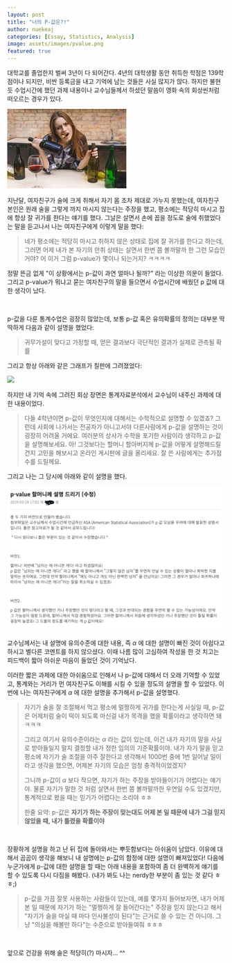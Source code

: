 ```yaml
---
layout: post
title: "너의 P-값은?!"
author: nuekeaj
categories: [Essay, Statistics, Analysis]
image: assets/images/pvalue.png
featured: true
---
```


대학교를 졸업한지 벌써 3년이 다 되어간다. 4년의 대학생활 동안 취득한 학점은 139학점이나 되지만, 비싼 등록금을 내고 기억에 남는 것들은 사실 많지가 않다. 하지만 불현듯 수업시간에 했던 과제 내용이나 교수님들께서 하셨던 말씀이 영화 속의 회상씬처럼 떠오르는 경우가 있다. 

<img src="../assets/images/drunken_girl.jpeg">

지난달, 여자친구가 술에 크게 취해서 자기 몸 조차 제대로 가누지 못했는데, 여자친구 본인은 원래 술을 그렇게 까지 마시지 않는다는 주장을 했고, 평소에는 적당히 마시고 집에 항상 잘 귀가를 한다는 얘기를 했다. 그날은 살면서 손에 꼽을 정도로 술에 취했었다는 말을 듣고나서 나는 여자친구에게 이렇게 말을 했다:

> 네가 평소에는 적당히 마시고 취하지 않은 상태로 집에 잘 귀가를 한다고 하는데, 그러면 어제 내가 본 자기의 만취 상태는 살면서 한번 쯤 볼까말까 한 그런 모습인거야? 어 이거 그럼 p-value가 몇이나 되는거지? ㅋㅋㅋㅋ

정말 뜬금 없게 "이 상황에서는 p-값이 과연 얼마나 될까?" 라는 이상한 의문이 들었다. 그리고 p-value가 뭐냐고 묻는 여자친구의 말을 들으면서 수업시간에 배웠던 p 값에 대한 생각이 났다.

<br>

p-값을 다룬 통계수업은 굉장히 많았는데, 보통 p-값 혹은 유의확률의 정의는 대부분 딱딱하게 다음과 같이 설명을 했었다: 

> 귀무가설이 맞다고 가정할 때, 얻은 결과보다 극단적인 결과가 실제로 관측될 확률

그리고 항상 아래와 같은 그래프가 칠판에 그려졌었다:

<img src="https://www.simplypsychology.org/p-value.jpg?ezimgfmt=ng%3Awebp%2Fngcb30%2Frs%3Adevice%2Frscb30-2">

<br>

하지만 내 기억 속에 그려진 회상 장면은 통계자료분석에서 교수님이 내주신 과제에 대한 내용이었다. 

> 다들 4학년이면 p-값이 무엇인지에 대해서는 수학적으로 설명할 수 있겠죠? 그런데 사회에 나가서는 전공자가 아니고서야 다른사람에게 p-값을 설명하는 것이 굉장히 어려울 거에요. 여러분의 상사가 수학을 포기한 사람이라 생각하고 p-값을 설명해보세요. 아! 그것보다는 할머니 할아버지께 p-값을 어떻게 설명해드릴 건지 고민을 해보시고 온라인 게시판에 글을 올리세요. 잘 쓴 사람에게는 추가점수를 드릴께요.

그리고 나는 그 당시에 아래와 같이 설명을 했다.

<img src="../assets/images/explain_pval.png">

교수님께서는 내 설명에 유의수준에 대한 내용, 즉 $\alpha$ 에 대한 설명이 빠진 것이 아쉽다고 하시고 별다른 코멘트를 하지 않으셨다. 이때 나름 많이 고심하여 작성을 한 것 치고는 피드백이 짧아 아쉬운 마음이 들었던 것이 기억났다. 

이러한 짧은 과제에 대한 아쉬움으로 인해서 나 p-값에 대해서 더 오래 기억할 수 있었고, 통계와는 거리가 먼 여자친구도 이해를 시킬 수 있을 정도의 설명을 할 수 있었다. 이번에 나는 여자친구에게 $\alpha$ 에 대한 설명을 추가해서 p-값을 설명했다.

> 자기가 술을 잘 조절해서 먹고 평소에 멀쩡하게 귀가를 한다는게 사실일 때, p-값은 어제처럼 술이 떡이 되도록 마신걸 내가 목격을 했을 확률이라고 생각하면 돼 ㅋㅋㅋ 
>
> 그리고 여기서 유의수준이라는 $\alpha$ 라는 값이 있는데, 이건 내가 자기의 말을 사실로 받아들일지 말지 결정할 내가 정한 임의의 기준확률이야. 내가 자기 말을 믿고 평소에 자기가 술 조절을 아주 잘한다고 생각해서 1000번 중에 1번 일어날 일이라고 생각을 했으면, 어제본 자기의 모습은 엄청 충격적이었겠지?
>
> 그니까 p-값이 $\alpha$ 보다 작으면, 자기가 하는 주장을 받아들이기가 어렵다는 얘기야. 물론 자기가 말한 것 처럼 살면서 한번 쯤 볼까말까한 우연일 수도 있겠지만, 통계적으로 봤을 때는 믿기가 어렵다는 소리야 ㅎㅎ 
>
> 한줄 요약: p-값은 **자기가 하는 주장이 맞는대도 어제 본 일 때문에 내가 그걸 믿지 않았을 때, 내가 틀렸을 확률이야**

<br>

장황하게 설명을 하고 난 뒤 집에 돌아와서는 뿌듯함보다는 아쉬움이 남았다. 이유에 대해서 곰곰이 생각을 해보니 내 설명에는 p-값의 함정에 대한 설명이 빠져있었다! 다음에 누군가에게 p-값에 대한 설명을 할 때는 아래 내용을 포함하여 좀 더 완벽하게 얘기를 할 수 있도록 다시 다짐을 해봤다. (내가 봐도 나는 nerdy한 부분이 좀 있는 것 같다 ㅎㅎ;)

> p-값을 가끔 잘못 사용하는 사람들이 있는데, 예를 몇가지 들어보자면, 내가 어제 본 일 때문에 자기가 하는 "멀쩡하게 잘 들어간다는" 주장을 믿지 않는다고 해서 "자기가 술을 마실 때 마다 인사불성이 된다"는 근거로 쓸 수 있는 건 아니야. 그냥 "의심을 해볼만 하다"는 수준으로 받아들여줘 ㅎㅎㅎ

<br>

앞으로 건강을 위해 술은 적당히(?) 마시자... ^^

